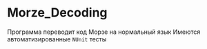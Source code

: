 # Morze_Decoding
Программа переводит код Морзе на нормальный язык
Имеются автоматизированные `NUnit` тесты